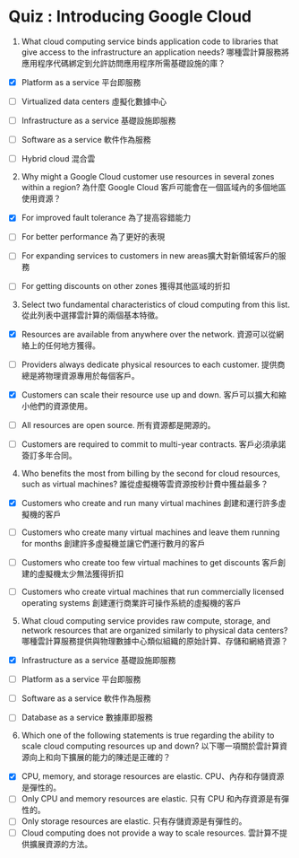 # Quiz : Introducing Google Cloud


1. What cloud computing service binds application code to libraries that give access to the infrastructure an application needs? 哪種雲計算服務將應用程序代碼綁定到允許訪問應用程序所需基礎設施的庫？

- [X] Platform as a service 平台即服務
- [ ] Virtualized data centers 虛擬化數據中心
- [ ] Infrastructure as a service 基礎設施即服務
- [ ] Software as a service 軟件作為服務
- [ ] Hybrid cloud 混合雲


2. Why might a Google Cloud customer use resources in several zones within a region? 為什麼 Google Cloud 客戶可能會在一個區域內的多個地區使用資源？

- [X] For improved fault tolerance 為了提高容錯能力
- [ ] For better performance 為了更好的表現
- [ ] For expanding services to customers in new areas擴大對新領域客戶的服務
- [ ] For getting discounts on other zones 獲得其他區域的折扣


3. Select two fundamental characteristics of cloud computing from this list. 從此列表中選擇雲計算的兩個基本特徵。

- [X] Resources are available from anywhere over the network. 資源可以從網絡上的任何地方獲得。
- [ ] Providers always dedicate physical resources to each customer. 提供商總是將物理資源專用於每個客戶。
- [X] Customers can scale their resource use up and down. 客戶可以擴大和縮小他們的資源使用。
- [ ] All resources are open source. 所有資源都是開源的。
- [ ] Customers are required to commit to multi-year contracts. 客戶必須承諾簽訂多年合同。


4. Who benefits the most from billing by the second for cloud resources, such as virtual machines? 誰從虛擬機等雲資源按秒計費中獲益最多？

- [X] Customers who create and run many virtual machines 創建和運行許多虛擬機的客戶
- [ ] Customers who create many virtual machines and leave them running for months 創建許多虛擬機並讓它們運行數月的客戶
- [ ] Customers who create too few virtual machines to get discounts 客戶創建的虛擬機太少無法獲得折扣
- [ ] Customers who create virtual machines that run commercially licensed operating systems 創建運行商業許可操作系統的虛擬機的客戶


5. What cloud computing service provides raw compute, storage, and network resources that are organized similarly to physical data centers? 哪種雲計算服務提供與物理數據中心類似組織的原始計算、存儲和網絡資源？

- [X] Infrastructure as a service 基礎設施即服務
- [ ] Platform as a service 平台即服務
- [ ] Software as a service 軟件作為服務
- [ ] Database as a service 數據庫即服務


6. Which one of the following statements is true regarding the ability to scale cloud computing resources up and down? 以下哪一項關於雲計算資源向上和向下擴展的能力的陳述是正確的？

- [X] CPU, memory, and storage resources are elastic. CPU、內存和存儲資源是彈性的。
- [ ] Only CPU and memory resources are elastic. 只有 CPU 和內存資源是有彈性的。
- [ ] Only storage resources are elastic. 只有存儲資源是有彈性的。
- [ ] Cloud computing does not provide a way to scale resources. 雲計算不提供擴展資源的方法。
